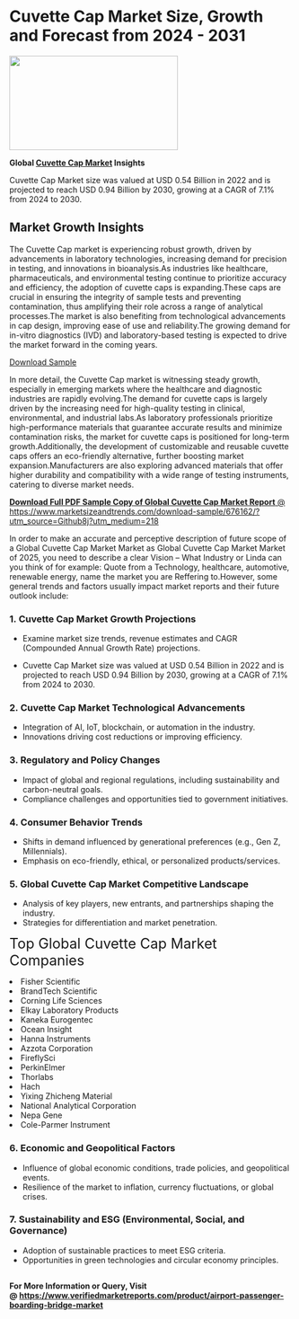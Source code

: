 <H1>Cuvette Cap Market Size, Growth and Forecast from 2024 - 2031</H1><img class="aligncenter size-medium wp-image-584254" src="https://thirdeyenews.in/wp-content/uploads/2024/09/Global-Market-Research-300x168.jpeg" alt="" width="300" height="168" /><p><strong>Global&nbsp;<a href="https://www.marketsizeandtrends.com/download-sample/676162/?utm_source=Github8j?utm_medium=218">Cuvette Cap Market</a> Insights</strong></p><p>Cuvette Cap Market size was valued at USD 0.54 Billion in 2022 and is projected to reach USD 0.94 Billion by 2030, growing at a CAGR of 7.1% from 2024 to 2030.</p><p><h2>Market Growth Insights</h2> <p>The Cuvette Cap market is experiencing robust growth, driven by advancements in laboratory technologies, increasing demand for precision in testing, and innovations in bioanalysis.As industries like healthcare, pharmaceuticals, and environmental testing continue to prioritize accuracy and efficiency, the adoption of cuvette caps is expanding.These caps are crucial in ensuring the integrity of sample tests and preventing contamination, thus amplifying their role across a range of analytical processes.The market is also benefiting from technological advancements in cap design, improving ease of use and reliability.The growing demand for in-vitro diagnostics (IVD) and laboratory-based testing is expected to drive the market forward in the coming years.</p> <p><a href="#">Download Sample</a></p> <p>In more detail, the Cuvette Cap market is witnessing steady growth, especially in emerging markets where the healthcare and diagnostic industries are rapidly evolving.The demand for cuvette caps is largely driven by the increasing need for high-quality testing in clinical, environmental, and industrial labs.As laboratory professionals prioritize high-performance materials that guarantee accurate results and minimize contamination risks, the market for cuvette caps is positioned for long-term growth.Additionally, the development of customizable and reusable cuvette caps offers an eco-friendly alternative, further boosting market expansion.Manufacturers are also exploring advanced materials that offer higher durability and compatibility with a wide range of testing instruments, catering to diverse market needs.</p> <p><a href="#"></p><p><span class=""><strong>Download Full PDF Sample Copy of Global Cuvette Cap Market Report</strong> @ <a href="https://www.marketsizeandtrends.com/download-sample/676162/?utm_source=Github8j?utm_medium=218" target="_blank">https://www.marketsizeandtrends.com/download-sample/676162/?utm_source=Github8j?utm_medium=218</a></span></p><p>In order to make an accurate and perceptive description of future scope of a Global&nbsp;Cuvette Cap Market Market as Global&nbsp;Cuvette Cap Market Market of 2025, you need to describe a clear Vision &ndash; What Industry or Linda can you think of for example: Quote from a Technology, healthcare, automotive, renewable energy, name the market you are Reffering to.However, some general trends and factors usually impact market reports and their future outlook include:</p><h3>1.&nbsp;<strong>Cuvette Cap Market Growth Projections</strong></h3><ul><li>Examine market size trends, revenue estimates and CAGR (Compounded Annual Growth Rate) projections.</li><li><p>Cuvette Cap Market size was valued at USD 0.54 Billion in 2022 and is projected to reach USD 0.94 Billion by 2030, growing at a CAGR of 7.1% from 2024 to 2030.</p></li></ul><h3>2.&nbsp;<strong>Cuvette Cap Market Technological Advancements</strong></h3><ul><li>Integration of AI, IoT, blockchain, or automation in the industry.</li><li>Innovations driving cost reductions or improving efficiency.</li></ul><h3>3.&nbsp;<strong>Regulatory and Policy Changes</strong></h3><ul><li>Impact of global and regional regulations, including sustainability and carbon-neutral goals.</li><li>Compliance challenges and opportunities tied to government initiatives.</li></ul><h3>4.&nbsp;<strong>Consumer Behavior Trends</strong></h3><ul><li>Shifts in demand influenced by generational preferences (e.g., Gen Z, Millennials).</li><li>Emphasis on eco-friendly, ethical, or personalized products/services.</li></ul><h3>5.&nbsp;<strong>Global Cuvette Cap Market Competitive Landscape</strong></h3><ul><li>Analysis of key players, new entrants, and partnerships shaping the industry.</li><li>Strategies for differentiation and market penetration.</li></ul><p data-pm-slice="1 1 []"><span style="color: inherit; font-family: inherit; font-size: 25px;">Top Global Cuvette Cap Market Companies</span></p><div class="" data-test-id=""><p><li>Fisher Scientific</li><li> BrandTech Scientific</li><li> Corning Life Sciences</li><li> Elkay Laboratory Products</li><li> Kaneka Eurogentec</li><li> Ocean Insight</li><li> Hanna Instruments</li><li> Azzota Corporation</li><li> FireflySci</li><li> PerkinElmer</li><li> Thorlabs</li><li> Hach</li><li> Yixing Zhicheng Material</li><li> National Analytical Corporation</li><li> Nepa Gene</li><li> Cole-Parmer Instrument</li></p></div><h3>6.&nbsp;<strong>Economic and Geopolitical Factors</strong></h3><ul><li>Influence of global economic conditions, trade policies, and geopolitical events.</li><li>Resilience of the market to inflation, currency fluctuations, or global crises.</li></ul><h3>7.&nbsp;<strong>Sustainability and ESG (Environmental, Social, and Governance)</strong></h3><ul><li>Adoption of sustainable practices to meet ESG criteria.</li><li>Opportunities in green technologies and circular economy principles.</li></ul><h2><strong style="font-size: 14px;">For More Information or Query, Visit @&nbsp;</strong><a style="background-color: #ffffff; font-size: 14px;" href="https://www.marketsizeandtrends.com/report/cuvette-cap-market/" target="_blank">https://www.verifiedmarketreports.com/product/airport-passenger-boarding-bridge-market</a></h2>